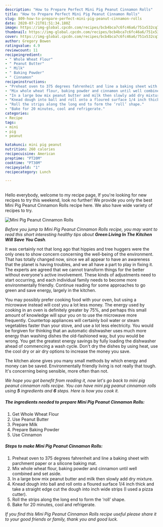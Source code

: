 ```yaml
---
description: "How to Prepare Perfect Mini Pig Peanut Cinnamon Rolls"
title: "How to Prepare Perfect Mini Pig Peanut Cinnamon Rolls"
slug: 809-how-to-prepare-perfect-mini-pig-peanut-cinnamon-rolls
date: 2020-07-21T01:51:34.180Z
image: https://img-global.cpcdn.com/recipes/bcb4bca7c6fc46a6/751x532cq70/mini-pig-peanut-cinnamon-rolls-recipe-main-photo.jpg
thumbnail: https://img-global.cpcdn.com/recipes/bcb4bca7c6fc46a6/751x532cq70/mini-pig-peanut-cinnamon-rolls-recipe-main-photo.jpg
cover: https://img-global.cpcdn.com/recipes/bcb4bca7c6fc46a6/751x532cq70/mini-pig-peanut-cinnamon-rolls-recipe-main-photo.jpg
author: Gregory Bowen
ratingvalue: 4.9
reviewcount: 11
recipeingredient:
- " Whole Wheat Flour"
- " Peanut Butter"
- " Milk"
- " Baking Powder"
- " Cinnamon"
recipeinstructions:
- "Preheat oven to 375 degrees fahrenheit and line a baking sheet with parchment paper or a silicone baking mat."
- "Mix whole wheat flour, baking powder and cinnamon until well combined and set aside."
- "In a large bow mix peanut butter and milk then slowly add dry mixture."
- "Knead dough into ball and roll onto a floured surface 1/4 inch thick and take a straight edge cut the dough into inch wide strips (I used a pizza cutter)."
- "Roll the strips along the long end to form the ‘roll’ shape."
- "Bake for 20 minutes, cool and refrigerate."
categories:
- Recipe
tags:
- mini
- pig
- peanut

katakunci: mini pig peanut 
nutrition: 260 calories
recipecuisine: American
preptime: "PT20M"
cooktime: "PT30M"
recipeyield: "1"
recipecategory: Lunch

---
```

<br>
Hello everybody, welcome to my recipe page, If you're looking for new recipes to try this weekend, look no further! We provide you only the best Mini Pig Peanut Cinnamon Rolls recipe here. We also have wide variety of recipes to try.
<br>


![Mini Pig Peanut Cinnamon Rolls](https://img-global.cpcdn.com/recipes/bcb4bca7c6fc46a6/751x532cq70/mini-pig-peanut-cinnamon-rolls-recipe-main-photo.jpg)

<i>Before you jump to Mini Pig Peanut Cinnamon Rolls recipe, you may want to read this short interesting healthy tips about 
<strong>Green Living In The Kitchen Will Save You Cash</strong>.</i>
</br>

It was certainly not that long ago that hippies and tree huggers were the only ones to show concern concerning the well-being of the environment. That has totally changed now, since we all appear to have an awareness that the planet is having troubles, and we all have a part to play in fixing it. The experts are agreed that we cannot transform things for the better without everyone's active involvement. These kinds of adjustments need to start occurring, and each individual family needs to become more environmentally friendly. Continue reading for some approaches to go green and save energy, largely in the kitchen.

You may possibly prefer cooking food with your oven, but using a microwave instead will cost you a lot less money. The energy used by cooking in an oven is definitely greater by 75%, and perhaps this small amount of knowledge will spur you on to use the microwave more frequently. Countertop appliances will certainly boil water or steam vegetables faster than your stove, and use a lot less electricity. You would be forgiven for thinking that an automatic dishwasher uses much more energy than washing dishes the old-fashioned way, but you would be wrong. You get the greatest energy savings by fully loading the dishwasher ahead of commencing a wash cycle. Don't dry the dishes by using heat, use the cool dry or air dry options to increase the money you save.

The kitchen alone gives you many small methods by which energy and money can be saved. Environmentally friendly living is not really that tough. It's concerning being sensible, more often than not.


<i>We hope you got benefit from reading it, now let's go back to mini pig peanut cinnamon rolls recipe. You can have mini pig peanut cinnamon rolls using <strong>5</strong> ingredients and <strong>6</strong> steps. Here is how you cook it.
</i>

##### The ingredients needed to prepare Mini Pig Peanut Cinnamon Rolls:

1. Get  Whole Wheat Flour
1. Use  Peanut Butter
1. Prepare  Milk
1. Prepare  Baking Powder
1. Use  Cinnamon


##### Steps to make Mini Pig Peanut Cinnamon Rolls:

1. Preheat oven to 375 degrees fahrenheit and line a baking sheet with parchment paper or a silicone baking mat.
1. Mix whole wheat flour, baking powder and cinnamon until well combined and set aside.
1. In a large bow mix peanut butter and milk then slowly add dry mixture.
1. Knead dough into ball and roll onto a floured surface 1/4 inch thick and take a straight edge cut the dough into inch wide strips (I used a pizza cutter).
1. Roll the strips along the long end to form the ‘roll’ shape.
1. Bake for 20 minutes, cool and refrigerate.


<i>If you find this Mini Pig Peanut Cinnamon Rolls recipe useful please share it to your good friends or family, thank you and good luck.</i>
